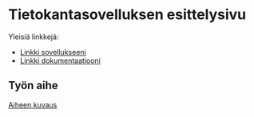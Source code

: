 # Tietokantasovelluksen esittelysivu

Yleisiä linkkejä:

* [Linkki sovellukseeni](https://www.cs.helsinki.fi)
* [Linkki dokumentaatiooni](https://www.github.com)

## Työn aihe

[Aiheen kuvaus](https://github.com/MethodGearSeb/Fan-Casting-Tool/blob/master/doc/dokumentaatio.pdf) 
